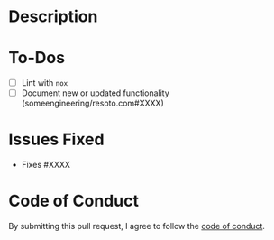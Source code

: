 # Description

<!-- Please describe the changes included in this PR here. -->

# To-Dos

<!-- Before submitting this PR, please lint and test your changes locally. -->
<!-- Add an 'x' between the brackets to mark each checkbox as checked. -->
<!-- (Feel free to remove any items that do not apply to this PR.) -->

- [ ] Lint with `nox`
- [ ] Document new or updated functionality (someengineering/resoto.com#XXXX)

# Issues Fixed

<!-- If this PR will fix/resolve an open issue on the repository, please reference it below. -->
<!-- (Otherwise, feel free to delete this section.) -->

- Fixes #XXXX

# Code of Conduct

By submitting this pull request, I agree to follow the [code of conduct](https://resoto.com/code-of-conduct).
